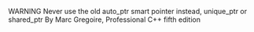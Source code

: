 WARNING Never use the old auto_ptr smart pointer instead, unique_ptr or shared_ptr
By Marc Gregoire, Professional C++ fifth edition
